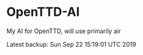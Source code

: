 # OpenTTD-AI
My AI for OpenTTD, will use primarily air

Latest backup: Sun Sep 22 15:19:01 UTC 2019
